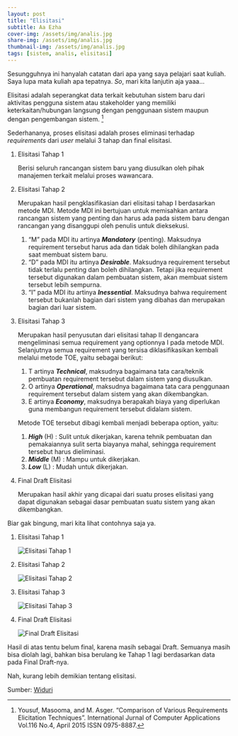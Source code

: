 ```yaml
---
layout: post
title: "Elisitasi"
subtitle: Aa Ezha
cover-img: /assets/img/analis.jpg
share-img: /assets/img/analis.jpg
thumbnail-img: /assets/img/analis.jpg
tags: [sistem, analis, elisitasi]
---
```


Sesungguhnya ini hanyalah catatan dari apa yang saya pelajari saat kuliah. Saya lupa mata kuliah apa tepatnya. *So*, mari kita lanjutin aja yaaa...

Elisitasi adalah seperangkat data terkait kebutuhan sistem baru dari aktivitas pengguna sistem atau stakeholder yang memiliki keterkaitan/hubungan langsung dengan penggunaan sistem maupun dengan pengembangan sistem. [^1]

Sederhananya, proses elisitasi adalah proses eliminasi terhadap *requirements* dari *user* melalui 3 tahap dan final elisitasi.

1. Elisitasi Tahap 1

    Berisi seluruh rancangan sistem baru yang diusulkan oleh pihak manajemen terkait melalui proses wawancara.

2. Elisitasi Tahap 2

    Merupakan hasil pengklasifikasian dari elisitasi tahap I berdasarkan metode MDI. Metode MDI ini bertujuan untuk memisahkan antara rancangan sistem yang penting dan harus ada pada sistem baru dengan rancangan yang disanggupi oleh penulis untuk dieksekusi.

    1. “M” pada MDI itu artinya ***Mandatory*** (penting). Maksudnya requirement tersebut harus ada dan tidak boleh dihilangkan pada saat membuat sistem baru.
    2. “D” pada MDI itu artinya ***Desirable***. Maksudnya requirement tersebut tidak terlalu penting dan boleh dihilangkan. Tetapi jika requirement tersebut digunakan dalam pembuatan sistem, akan membuat sistem tersebut lebih sempurna.
    3. “I” pada MDI itu artinya ***Inessential***. Maksudnya bahwa requirement tersebut bukanlah bagian dari sistem yang dibahas dan merupakan bagian dari luar sistem.

3. Elisitasi Tahap 3

    Merupakan hasil penyusutan dari elisitasi tahap II dengancara mengeliminasi semua requirement yang optionnya I pada metode MDI. Selanjutnya semua requirement yang tersisa diklasifikasikan kembali melalui metode TOE, yaitu sebagai berikut:

    1. T artinya ***Technical***, maksudnya bagaimana tata cara/teknik pembuatan requirement tersebut dalam sistem yang diusulkan.
    2. O artinya ***Operational***, maksudnya bagaimana tata cara penggunaan requirement tersebut dalam sistem yang akan dikembangkan.
    3. E artinya ***Economy***, maksudnya berapakah biaya yang diperlukan guna membangun requirement tersebut didalam sistem.

    Metode TOE tersebut dibagi kembali menjadi beberapa option, yaitu:

    1. ***High*** (H) : Sulit untuk dikerjakan, karena tehnik pembuatan dan pemakaiannya sulit serta biayanya mahal, sehingga requirement tersebut harus dieliminasi.
    2. ***Middle*** (M) : Mampu untuk dikerjakan.
    3. ***Low*** (L) : Mudah untuk dikerjakan.

4. Final Draft Elisitasi

    Merupakan hasil akhir yang dicapai dari suatu proses elisitasi yang dapat digunakan sebagai dasar pembuatan suatu sistem yang akan dikembangkan.

Biar gak bingung, mari kita lihat contohnya saja ya.

1. Elisitasi Tahap 1

    ![Elisitasi Tahap 1](/assets/img/elisitasi-1.png)

2. Elisitasi Tahap 2

    ![Elisitasi Tahap 2](/assets/img/elisitasi-2.png)

3. Elisitasi Tahap 3

    ![Elisitasi Tahap 3](/assets/img/elisitasi-3.png)

4. Final Draft Elisitasi

    ![Final Draft Elisitasi](/assets/img/elisitasi-final.png)

Hasil di atas tentu belum final, karena masih sebagai Draft. Semuanya masih bisa diolah lagi, bahkan bisa berulang ke Tahap 1 lagi berdasarkan data pada Final Draft-nya.

Nah, kurang lebih demikian tentang elisitasi.

Sumber: [Widuri](https://widuri.raharja.info/index.php?title=SI1422481557)

[^1]: Yousuf, Masooma, and M. Asger. “Comparison of Various Requirements Elicitation Techniques”. International Jurnal of Computer Applications Vol.116 No.4, April 2015 ISSN 0975-8887.